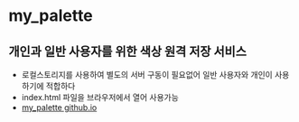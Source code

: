 # my_palette
## 개인과 일반 사용자를 위한 색상 원격 저장 서비스
- 로컬스토리지를 사용하여 별도의 서버 구동이 필요없어 일반 사용자와 개인이 사용하기에 적합하다
- index.html 파일을 브라우저에서 열어 사용가능
- [my_palette github.io](https://kmp1007s.github.io/my-palette/)
